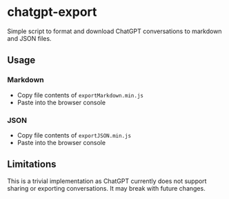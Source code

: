 # chatgpt-export

Simple script to format and download ChatGPT conversations to markdown and JSON files.

## Usage

### Markdown

- Copy file contents of `exportMarkdown.min.js`
- Paste into the browser console
### JSON

- Copy file contents of `exportJSON.min.js`
- Paste into the browser console
## Limitations

This is a trivial implementation as ChatGPT currently does not support sharing or exporting conversations. It may break with future changes.